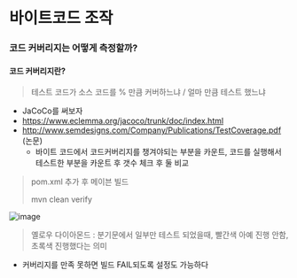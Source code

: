 # 바이트코드 조작

### 코드 커버리지는 어떻게 측정할까?

#### 코드 커버리지란? 
> 테스트 코드가 소스 코드를 % 만큼 커버하느냐 / 얼마 만큼 테스트 했느냐

+ JaCoCo를 써보자
+ https://www.eclemma.org/jacoco/trunk/doc/index.html
+ http://www.semdesigns.com/Company/Publications/TestCoverage.pdf  (논문)
  - 바이트 코드에서 코드커버리지를 챙겨야되는 부분을 카운트, 코드를 실행해서 테스트한 부분을 카운트 후 갯수 체크 후 둘 비교
> pom.xml 추가 후 메이븐 빌드
>
> mvn clean verify

![image](https://user-images.githubusercontent.com/49984996/96591191-f3333500-1321-11eb-944a-c8bc90dc1c2c.png)

> 옐로우 다이아몬드 : 분기문에서 일부만 테스트 되었을때, 빨간색 아예 진행 안함, 초록색 진행했다는 의미

+ 커버리지를 만족 못하면 빌드 FAIL되도록 설정도 가능하다
